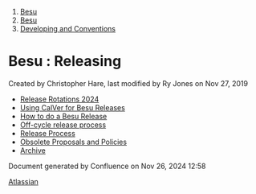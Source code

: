 1. [Besu](index.html)
2. [Besu](Besu_22151173.html)
3. [Developing and Conventions](Developing-and-Conventions_22153909.html)

# Besu : Releasing

Created by Christopher Hare, last modified by Ry Jones on Nov 27, 2019

- [Release Rotations 2024](Release-Rotations-2024_22156788.html)
- [Using CalVer for Besu Releases](Using-CalVer-for-Besu-Releases_22154736.html)
- [How to do a Besu Release](How-to-do-a-Besu-Release_22155433.html)
- [Off-cycle release process](Off-cycle-release-process_22155894.html)
- [Release Process](Release-Process_22156381.html)
- [Obsolete Proposals and Policies](Obsolete-Proposals-and-Policies_22154144.html)
- [Archive](Archive_22154100.html)

Document generated by Confluence on Nov 26, 2024 12:58

[Atlassian](http://www.atlassian.com/)
